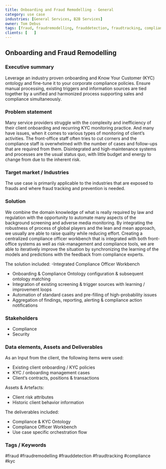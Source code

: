 ```yaml
---
title: Onboarding and Fraud Remodelling - General
category: use case
industries: [General Services, B2B Services]
owner: Tom Debus
tags: [fraud, fraudremodelling, frauddetection, fraudtracking, compliance, kyc]
clients: [   ]
---
```


## Onboarding and Fraud Remodelling

### Executive summary
Leverage an industry proven onboarding and Know Your Customer (KYC) ontology and fine-tune it to your corporate compliance policies. Ensure manual processing, existing triggers and information sources are tied together by a unified and harmonized process supporting sales and compliance simultaneously.

### Problem statement
Many service providers struggle with the complexity and inefficiency of their client onboarding and recurring KYC monitoring practice. And many have issues, when it comes to various types of monitoring of client’s activities. The front-office staff often tries to cut corners and the compliance staff is overwhelmed with the number of cases and follow-ups that are required from them. Disintegrated and high-maintenance systems and processes are the usual status quo, with little budget and energy to change from due to the inherent risk.

### Target market / Industries
The use case is primarily applicable to the industries that are exposed to frauds and where fraud tracking and prevention is needed.

### Solution
We combine the domain knowledge of what is really required by law and regulation with the opportunity to automate many aspects of the background screening and adverse media monitoring. By integrating the robustness of process of global players and the lean and mean approach, we usually are able to raise quality while reducing effort. Creating a centralized compliance officer workbench that is integrated with both front-office systems as well as risk-management and compliance tools, we are able to iteratively improve the situation by synchronizing the learning of the models and predictions with the feedback from compliance experts.

The solution included:
-Integrated Compliance Officer Workbench
- Onboarding & Compliance Ontology configuration & subsequent ontology matching
- Integration of existing screening & trigger sources with learning / improvement loops
- Automation of standard cases and pre-filling of high-probability issues
- Aggregation of findings, reporting, alerting & compliance action notifications

### Stakeholders
- Compliance
- Security

### Data elements, Assets and Deliverables
As an Input from the client, the following items were used:
- Existing client onboarding / KYC policies
- KYC / onboarding management cases
- Client‘s contracts, positions & transactions

Assets & Artefacts:
- Client risk attributes
- Historic client behavior information

The deliverables included:
- Compliance & KYC Ontology
- Compliance Officer Workbench
- Use case specific orchestration flow

### Tags / Keywords
#fraud #fraudremodelling #frauddetection #fraudtracking #compliance #kyc